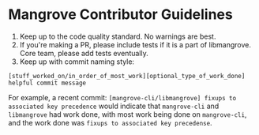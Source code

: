 # Mangrove Contributor Guidelines

1. Keep up to the code quality standard. No warnings are best.
2. If you're making a PR, please include tests if it is a part of libmangrove. Core team, please add tests eventually.
3. Keep up with commit naming style:

`[stuff_worked_on/in_order_of_most_work][optional_type_of_work_done] helpful commit message`

For example, a recent commit:
`[mangrove-cli/libmangrove] fixups to associated key precedence`
would indicate that `mangrove-cli` and `libmangrove` had work done, with most work being done on `mangrove-cli`, and the work done was `fixups to associated key precedense`.